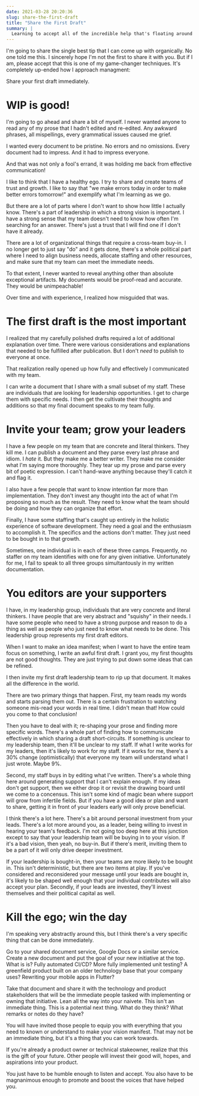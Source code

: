 ```yaml
---
date: 2021-03-28 20:20:36
slug: share-the-first-draft
title: "Share the First Draft"
summary: |
  Learning to accept all of the incredible help that's floating around me.
---
```

I'm going to share the single best tip that I can come up with organically.  No one told me this.  I sincerely hope I'm not the first to share it with you. But if I am, please accept that this is one of my game-changer techniques.  It's completely up-ended how I approach managment:

Share your first draft immediately.

# WIP is good!

I'm going to go ahead and share a bit of myself.  I never wanted anyone to read any of my prose that I hadn't edited and re-edited.  Any awkward phrases, all mispellings, every grammatical issues caused me grief.

I wanted every document to be pristine.  No errors and no omissions.  Every document had to impress.  And it had to impress everyone.

And that was not only a fool's errand, it was holding me back from effective communication!

I like to think that I have a healthy ego.  I try to share and create teams of trust and growth.  I like to say that "we make errors today in order to make better errors tomorrow!" and exemplify what I'm learning as we go.

But there are a lot of parts where I don't want to show how little I actually know.  There's a part of leadership in which a strong vision is important.  I have a strong sense that my team doesn't need to know how often I'm searching for an answer.  There's just a trust that I will find one if I don't have it already.

There are a lot of organizational things that require a cross-team buy-in.  I no longer get to just say "do" and it gets done, there's a whole political part where I need to align business needs, allocate staffing and other resources, and make sure that my team can meet the immediate needs.

To that extent, I never wanted to reveal anything other than absolute exceptional artifacts.  My documents would be proof-read and accurate.  They would be unimpeachable!

Over time and with experience, I realized how misguided that was.

# The first draft is the most important

I realized that my carefully polished drafts required a lot of additional explanation over time.  There were various considerations and explanations that needed to be fulfilled after publication.  But I don't *need* to publish to everyone at once.

That realization really opened up how fully and effectively I communicated with my team.

I can write a document that I share with a small subset of my staff.  These are individuals that are looking for leadership opportunities.  I get to charge them with specific needs.  I then get the cultivate their thoughts and additions so that my final document speaks to my team fully.

# Invite your team; grow your leaders

I have a few people on my team that are concrete and literal thinkers.  They kill me.  I can publish a document and they parse every last phrase and idiom.  I *hate* it.  But they make me a better writer.  They make me consider what I'm saying more thoroughly.  They tear up my prose and parse every bit of poetic expression.  I can't hand-wave anything because they'll catch it and flag it.

I also have a few people that want to know intention far more than implementation.  They don't invest any thought into the act of what I'm proposing so much as the result.  They need to know what the team should be doing and how they can organize that effort.

Finally, I have some staffing that's caught up entirely in the holistic experience of software development.  They need a goal and the enthusiasm to accomplish it.  The specifics and the actions don't matter.  They just need to be bought in to that growth.

Sometimes, one individual is in each of these three camps.  Frequently, no staffer on my team identifies with one for any given initiative.  Unfortunately for me, I fail to speak to all three groups simultantously in my written documentation.

# You editors are your supporters

I have, in my leadership group, individuals that are very concrete and literal thinkers.  I have people that are very abstract and "squishy" in their needs.  I have some people who need to have a strong purpose and reason to do a thing as well as people who just need to know what needs to be done.  This leadership group represents my first draft editors.

When I want to make an idea manifest; when I want to have the entire team focus on something, I write an awful first draft.  I grant you, my first thoughts are not good thoughts.  They are just trying to put down some ideas that can be refined.

I then invite my first draft leadership team to rip up that document.  It makes all the difference in the world.

There are two primary things that happen.  First, my team reads my words and starts parsing them out.  There is a certain frustration to watching someone mis-read your words in real time.  I didn't mean that!  How could you come to that conclusion!

Then you have to deal with it; re-shaping your prose and finding more specific words.  There's a whole part of finding how to communicate effectively in which sharing a draft short-circuits.  If something is unclear to my leadership team, then it'll be unclear to my staff.  If what I write works for my leaders, then it's likely to work for my staff.  If it works for me, there's a 30% change (optimistically) that everyone my team will understand what I just wrote.  Maybe 9%.

Second, my staff buys in by editing what I've written.  There's a whole thing here around generating support that I can't explain enough.  If my ideas don't get support, then we either drop it or revisit the drawing board until we come to a concensus.  This isn't some kind of magic bean where support will grow from infertile fields.  But if you have a good idea or plan and want to share, getting it in front of your leaders early will only prove beneficial.

I think there's a lot here.  There's a bit around personal investment from your leads.  There's a lot more around you, as a leader, being willing to invest in hearing your team's feedback.  I'm not going too deep here at this junction except to say that your leadership team will be buying in to your vision.  If it's a bad vision, then yeah, no buy-in.  But if there's merit, inviting them to be a part of it will only drive deeper investment.

If your leadership is bought-in, then your teams are more likely to be bought in.  This isn't deterministic, but there are two items at play.  If you've considered and reconsidered your message until your leads are bought in, it's likely to be shaped well enough that your individual contributes will also accept your plan.  Secondly, if your leads are invested, they'll invest themselves and their political capital as well.

# Kill the ego; win the day

I'm speaking very abstractly around this, but I think there's a very specific thing that can be done immediately.

Go to your shared document service, Google Docs or a similar service.  Create a new document and put the goal of your new initiative at the top.  What is is?  Fully automated CI/CD?  More fully implemented unit testing?  A greenfield product built on an older technology base that your company uses?  Rewriting your mobile apps in Flutter?

Take that document and share it with the technology and product stakeholders that will be the immediate people tasked with implementing or owning that initiative.  Lean all the way into your naivete.  This isn't an immediate thing.  This is a potential next thing.  What do they think?  What remarks or notes do they have?

You will have invited those people to equip you with everything that you need to known or understand to make your vision manifest.  That may not be an immediate thing, but it's a thing that you can work towards.

If you're already a product owner or technical stakeowner, realize that this is the gift of your future.  Other people will invest their good will, hopes, and aspirations into your product.

You just have to be humble enough to listen and accept.  You also have to be magnanimous enough to promote and boost the voices that have helped you.

